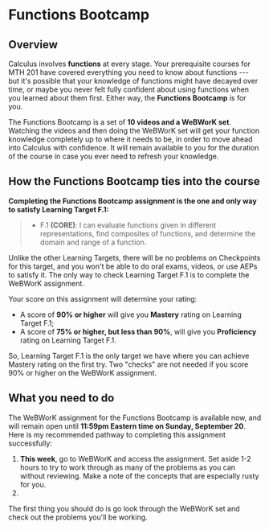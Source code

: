 # Functions Bootcamp

## Overview

Calculus involves **functions** at every stage. Your prerequisite courses for MTH 201 have covered everything you need to know about functions --- but it's possible that your knowledge of functions might have decayed over time, or maybe you never felt fully confident about using functions when you learned about them first. Either way, the **Functions Bootcamp** is for you. 

The Functions Bootcamp is a set of **10 videos and a WeBWorK set**. Watching the videos and then doing the WeBWorK set will get your function knowledge completely up to where it needs to be, in order to move ahead into Calculus with confidence. It will remain available to you for the duration of the course in case you ever need to refresh your knowledge. 

## How the Functions Bootcamp ties into the course 

**Completing the Functions Bootcamp assignment is the one and only way to satisfy Learning Target F.1:**

>- F.1 **(CORE)**: I can evaluate functions given in different representations, find composites of functions, and determine the domain and range of a function. 

Unlike the other Learning Targets, there will be no problems on Checkpoints for this target, and you won't be able to do oral exams, videos, or use AEPs to satisfy it. The only way to check Learning Target F.1 is to complete the WeBWorK assignment. 

Your score on this assignment will determine your rating: 

- A score of **90% or higher** will give you **Mastery** rating on Learning Target F.1; 
- A score of **75% or higher, but less than 90%**, will give you **Proficiency** rating on Learning Target F.1. 

So, Learning Target F.1 is the only target we have where you can achieve Mastery rating on the first try. Two "checks" are not needed if you score 90% or higher on the WeBWorK assignment. 


## What you need to do

The WeBWorK assignment for the Functions Bootcamp is available now, and will remain open until **11:59pm Eastern time on Sunday, September 20**. Here is my recommended pathway to completing this assignment successfully: 

1. **This week**, go to WeBWorK and access the assignment. Set aside 1-2 hours to try to work through as many of the problems as you can without reviewing. Make a note of the concepts that are especially rusty for you. 
2. 


The first thing you should do is go look through the WeBWorK set and check out the problems you'll be working. 
<!--stackedit_data:
eyJoaXN0b3J5IjpbLTE0NTIwMTg0NThdfQ==
-->